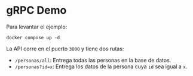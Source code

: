 # gRPC Demo

Para levantar el ejemplo:

```
docker compose up -d
```

La API corre en el puerto `3000` y tiene dos rutas:

- `/personas/all`: Entrega todas las personas en la base de datos.
- `/personas?id=x`: Entrega los datos de la persona cuya `id` sea igual a `x`.  
